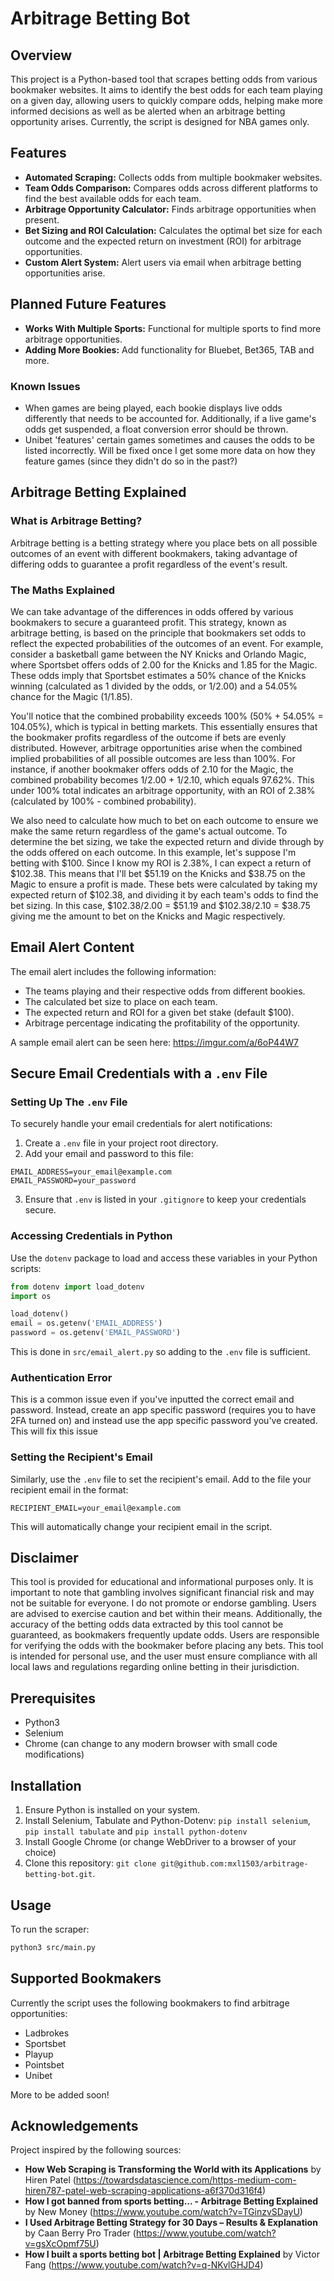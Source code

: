 # Arbitrage Betting Bot

## Overview
This project is a Python-based tool that scrapes betting odds from various bookmaker websites. It aims to identify the best odds for each team playing on a given day, allowing users to quickly compare odds,
helping make more informed decisions as well as be alerted when an arbitrage betting opportunity arises. Currently, the script is designed for NBA games only.

## Features
- **Automated Scraping:** Collects odds from multiple bookmaker websites.
- **Team Odds Comparison:** Compares odds across different platforms to find the best available odds for each team.
- **Arbitrage Opportunity Calculator:** Finds arbitrage opportunities when present.
- **Bet Sizing and ROI Calculation:** Calculates the optimal bet size for each outcome and the expected return on investment (ROI) for arbitrage opportunities.
- **Custom Alert System:** Alert users via email when arbitrage betting opportunities arise.

## Planned Future Features
- **Works With Multiple Sports:** Functional for multiple sports to find more arbitrage opportunities. 
- **Adding More Bookies:** Add functionality for Bluebet, Bet365, TAB and more.

### Known Issues
- When games are being played, each bookie displays live odds differently that needs to be accounted for. Additionally, if a live game's odds get suspended, a float conversion error should be thrown.
- Unibet 'features' certain games sometimes and causes the odds to be listed incorrectly. Will be fixed once I get some more data on how they feature games (since they didn't do so in the past?)

## Arbitrage Betting Explained

### What is Arbitrage Betting?
Arbitrage betting is a betting strategy where you place bets on all possible outcomes of an event with different bookmakers, taking advantage of differing odds to guarantee a profit regardless of the event's result.

### The Maths Explained
We can take advantage of the differences in odds offered by various bookmakers to secure a guaranteed profit. This strategy, known as arbitrage betting, is based on the principle that bookmakers set odds to 
reflect the expected probabilities of the outcomes of an event. For example, consider a basketball game between the NY Knicks and Orlando Magic, where Sportsbet offers odds of 2.00 for the Knicks and 1.85 
for the Magic. These odds imply that Sportsbet estimates a 50% chance of the Knicks winning (calculated as 1 divided by the odds, or 1/2.00) and a 54.05% chance for the Magic (1/1.85).

You'll notice that the combined probability exceeds 100% (50% + 54.05% = 104.05%), which is typical in betting markets. This essentially ensures that the bookmaker profits regardless of the outcome if bets 
are evenly distributed. However, arbitrage opportunities arise when the combined implied probabilities of all possible outcomes are less than 100%. For instance, if another bookmaker offers odds of 
2.10 for the Magic, the combined probability becomes 1/2.00 + 1/2.10, which equals 97.62%. This under 100% total indicates an arbitrage opportunity, with an ROI of 2.38% (calculated by 100% - 
combined probability).

We also need to calculate how much to bet on each outcome to ensure we make the same return regardless of the game's actual outcome. To determine the bet sizing, we take the expected return and divide
through by the odds offered on each outcome. In this example, let's suppose I'm betting with $100. Since I know my ROI is 2.38%, I can expect a return of $102.38. This means that I'll bet $51.19 on the 
Knicks and $38.75 on the Magic to ensure a profit is made. These bets were calculated by taking my expected return of $102.38, and dividing it by each team's odds to find the bet sizing. In this case, 
$102.38/2.00 = $51.19 and $102.38/2.10 = $38.75 giving me the amount to bet on the Knicks and Magic respectively. 

## Email Alert Content

The email alert includes the following information:

- The teams playing and their respective odds from different bookies.
- The calculated bet size to place on each team.
- The expected return and ROI for a given bet stake (default $100).
- Arbitrage percentage indicating the profitability of the opportunity.

A sample email alert can be seen here: https://imgur.com/a/6oP44W7

## Secure Email Credentials with a `.env` File

### Setting Up The `.env` File
To securely handle your email credentials for alert notifications:
1. Create a `.env` file in your project root directory.
2. Add your email and password to this file:
```
EMAIL_ADDRESS=your_email@example.com
EMAIL_PASSWORD=your_password
```
3. Ensure that `.env` is listed in your `.gitignore` to keep your credentials secure.

### Accessing Credentials in Python
Use the `dotenv` package to load and access these variables in your Python scripts:
```python
from dotenv import load_dotenv
import os

load_dotenv()
email = os.getenv('EMAIL_ADDRESS')
password = os.getenv('EMAIL_PASSWORD')
```
This is done in `src/email_alert.py` so adding to the `.env` file is sufficient.

### Authentication Error
This is a common issue even if you've inputted the correct email and password. Instead,
create an app specific password (requires you to have 2FA turned on) and instead use the
app specific password you've created. This will fix this issue

### Setting the Recipient's Email
Similarly, use the `.env` file to set the recipient's email. Add to the file 
your recipient email in the format:
```
RECIPIENT_EMAIL=your_email@example.com
```
This will automatically change your recipient email in the script.

## Disclaimer
This tool is provided for educational and informational purposes only. It is important to note that gambling involves significant financial risk and may not be suitable for everyone. I do not promote or endorse gambling. Users are advised to exercise caution and bet within their means. Additionally, the accuracy of the betting odds data extracted by this tool cannot be guaranteed, as bookmakers frequently update odds. Users are responsible for verifying the odds with the bookmaker before placing any bets. This tool is intended for personal use, and the user must ensure compliance with all local laws and regulations regarding online betting in their jurisdiction.

## Prerequisites
- Python3
- Selenium
- Chrome (can change to any modern browser with small code modifications)

## Installation
1. Ensure Python is installed on your system.
2. Install Selenium, Tabulate and Python-Dotenv: `pip install selenium`, `pip install tabulate` and `pip install python-dotenv`
3. Install Google Chrome (or change WebDriver to a browser of your choice)
4. Clone this repository: `git clone git@github.com:mxl1503/arbitrage-betting-bot.git`.

## Usage
To run the scraper:
```bash
python3 src/main.py
```

## Supported Bookmakers
Currently the script uses the following bookmakers to find arbitrage opportunities:
- Ladbrokes
- Sportsbet
- Playup
- Pointsbet
- Unibet

More to be added soon!

## Acknowledgements
Project inspired by the following sources:
- **How Web Scraping is Transforming the World with its Applications** by Hiren Patel (https://towardsdatascience.com/https-medium-com-hiren787-patel-web-scraping-applications-a6f370d316f4)
- **How I got banned from sports betting... - Arbitrage Betting Explained** by New Money (https://www.youtube.com/watch?v=TGinzvSDayU)
- **I Used Arbitrage Betting Strategy for 30 Days – Results & Explanation** by Caan Berry Pro Trader (https://www.youtube.com/watch?v=gsXcOpmf75U)
- **How I built a sports betting bot | Arbitrage Betting Explained** by Victor Fang (https://www.youtube.com/watch?v=q-NKvlGHJD4)
